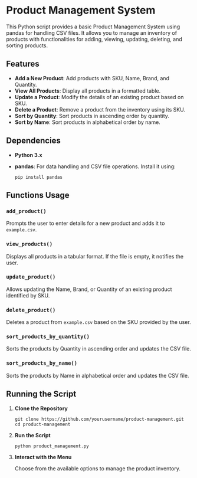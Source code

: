 # Product Management System

This Python script provides a basic Product Management System using pandas for handling CSV files. It allows you to manage an inventory of products with functionalities for adding, viewing, updating, deleting, and sorting products.

## Features

- **Add a New Product**: Add products with SKU, Name, Brand, and Quantity.
- **View All Products**: Display all products in a formatted table.
- **Update a Product**: Modify the details of an existing product based on SKU.
- **Delete a Product**: Remove a product from the inventory using its SKU.
- **Sort by Quantity**: Sort products in ascending order by quantity.
- **Sort by Name**: Sort products in alphabetical order by name.

## Dependencies

- **Python 3.x**
- **pandas**: For data handling and CSV file operations. Install it using:

  ```
  pip install pandas
  ```

## Functions Usage

### `add_product()`

Prompts the user to enter details for a new product and adds it to `example.csv`.

### `view_products()`

Displays all products in a tabular format. If the file is empty, it notifies the user.

### `update_product()`

Allows updating the Name, Brand, or Quantity of an existing product identified by SKU.

### `delete_product()`

Deletes a product from `example.csv` based on the SKU provided by the user.

### `sort_products_by_quantity()`

Sorts the products by Quantity in ascending order and updates the CSV file.

### `sort_products_by_name()`

Sorts the products by Name in alphabetical order and updates the CSV file.

## Running the Script

1. **Clone the Repository**

   ```
   git clone https://github.com/yourusername/product-management.git
   cd product-management
   ```

2. **Run the Script**

   ```
   python product_management.py
   ```

3. **Interact with the Menu**

   Choose from the available options to manage the product inventory.
